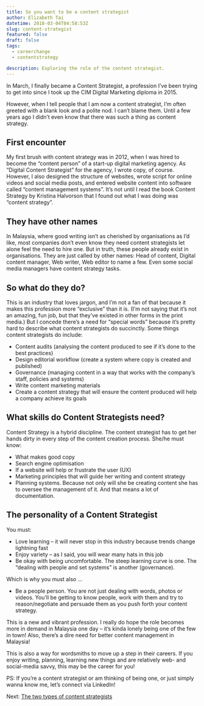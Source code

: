 ```yaml
---
title: So you want to be a content strategist
author: Elizabeth Tai
datetime: 2018-03-04T04:58:53Z
slug: content-strategist
featured: false
draft: false
tags:
  - careerchange
  - contentstrategy

description: Exploring the role of the content strategist.
---
```


In March, I finally became a Content Strategist, a profession I’ve been trying to get into since I took up the CIM Digital Marketing diploma in 2015.

However, when I tell people that I am now a content strategist, I’m often greeted with a blank look and a polite nod. I can’t blame them. Until a few years ago I didn’t even know that there was such a thing as content strategy.

## First encounter

My first brush with content strategy was in 2012, when I was hired to become the “content person” of a start-up digital marketing agency. As “Digital Content Strategist” for the agency, I wrote copy, of course. However, I also designed the structure of websites, wrote script for online videos and social media posts, and entered website content into software called “content management systems”. It’s not until I read the book Content Strategy by Kristina Halvorson that I found out what I was doing was “content strategy”.

## They have other names

In Malaysia, where good writing isn’t as cherished by organisations as I’d like, most companies don’t even know they need content strategists let alone feel the need to hire one. But in truth, these people already exist in organisations. They are just called by other names: Head of content, Digital content manager, Web writer, Web editor to name a few. Even some social media managers have content strategy tasks.

## So what do they do?

This is an industry that loves jargon, and I’m not a fan of that because it makes this profession more “exclusive” than it is. (I’m not saying that it’s not an amazing, fun job, but that they’ve existed in other forms in the print media.) But I concede there’s a need for “special words” because it’s pretty hard to describe what content strategists do succinctly. Some things content strategists do include:

- Content audits (analysing the content produced to see if it’s done to the best practices)
- Design editorial workflow (create a system where copy is created and published)
- Governance (managing content in a way that works with the company’s staff, policies and systems)
- Write content marketing materials
- Create a content strategy that will ensure the content produced will help a company achieve its goals

## What skills do Content Strategists need?

Content Strategy is a hybrid discipline. The content strategist has to get her hands dirty in every step of the content creation process. She/he must know:

- What makes good copy
- Search engine optimisation
- If a website will help or frustrate the user (UX)
- Marketing principles that will guide her writing and content strategy
- Planning systems. Because not only will she be creating content she has to oversee the management of it. And that means a lot of documentation.

## The personality of a Content Strategist

You must:

- Love learning – it will never stop in this industry because trends change lightning fast
- Enjoy variety – as I said, you will wear many hats in this job
- Be okay with being uncomfortable. The steep learning curve is one. The “dealing with people and set systems” is another (governance).

Which is why you must also …

- Be a people person. You are not just dealing with words, photos or videos. You’ll be getting to know people, work with them and try to reason/negotiate and persuade them as you push forth your content strategy.

This is a new and vibrant profession. I really do hope the role becomes more in demand in Malaysia one day – it’s kinda lonely being one of the few in town! Also, there’s a dire need for better content management in Malaysia!

This is also a way for wordsmiths to move up a step in their careers. If you enjoy writing, planning, learning new things and are relatively web- and social-media savvy, this may be the career for you!

PS: If you’re a content strategist or am thinking of being one, or just simply wanna know me, let’s connect via LinkedIn!

Next: [The two types of content strategists](https://frontmatter.elizabethtai.com/posts/content-strategists-types/)
